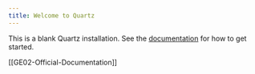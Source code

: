 ```yaml
---
title: Welcome to Quartz
---
```


This is a blank Quartz installation.
See the [documentation](https://quartz.jzhao.xyz) for how to get started.

[[GE02-Official-Documentation]]
